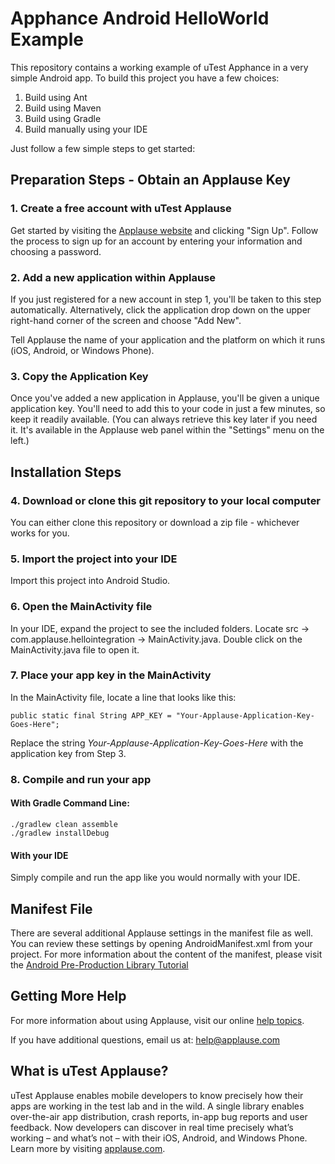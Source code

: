 # Apphance Android HelloWorld Example

This repository contains a working example of uTest Apphance in a very simple Android app. To build this project you have a few choices:

1. Build using Ant
2. Build using Maven
3. Build using Gradle
4. Build manually using your IDE

Just follow a few simple steps to get started:

## Preparation Steps - Obtain an Applause Key

### 1. Create a free account with uTest Applause

Get started by visiting the [Applause website](http://sdk.applause.com) and clicking "Sign Up". Follow the process to sign up for an account by entering your information and choosing a password.

### 2. Add a new application within Applause

If you just registered for a new account in step 1, you'll be taken to this step automatically. Alternatively, click the application drop down on the upper right-hand corner of the screen and choose "Add New".

Tell Applause the name of your application and the platform on which it runs (iOS, Android, or Windows Phone).

### 3. Copy the Application Key

Once you've added a new application in Applause, you'll be given a unique application key. You'll need to add this to your code in just a few minutes, so keep it readily available. (You can always retrieve this key later if you need it. It's available in the Applause web panel within the "Settings" menu on the left.)

## Installation Steps

### 4. Download or clone this git repository to your local computer

You can either clone this repository or download a zip file - whichever works for you.

### 5. Import the project into your IDE

Import this project into Android Studio.

### 6. Open the MainActivity file

In your IDE, expand the project to see the included folders. Locate src -> com.applause.hellointegration -> MainActivity.java. Double click on the MainActivity.java file to open it.

### 7. Place your app key in the MainActivity

In the MainActivity file, locate a line that looks like this:

	public static final String APP_KEY = "Your-Applause-Application-Key-Goes-Here";

Replace the string *Your-Applause-Application-Key-Goes-Here* with the application key from Step 3.

### 8. Compile and run your app

#### With Gradle Command Line:

	./gradlew clean assemble
	./gradlew installDebug

#### With your IDE

Simply compile and run the app like you would normally with your IDE.

## Manifest File

There are several additional Applause settings in the manifest file as well. You can review these settings by opening AndroidManifest.xml from your project. For more information about the content of the manifest, please visit the [Android Pre-Production Library Tutorial](https://help.applause.com/hc/en-us/articles/201954883-Android-SDK-Pre-Production-Installation-Guide)

## Getting More Help

For more information about using Applause, visit our online [help topics](http://help.apphance.com).

If you have additional questions, email us at: [help@applause.com](mailto:help@applause.com)

## What is uTest Applause?

uTest Applause enables mobile developers to know precisely how their apps are working in the test lab and in the wild. A single library enables over-the-air app distribution, crash reports, in-app bug reports and user feedback. Now developers can discover in real time precisely what’s working – and what’s not – with their iOS, Android, and Windows Phone. Learn more by visiting [applause.com](http://www.applause.com).
